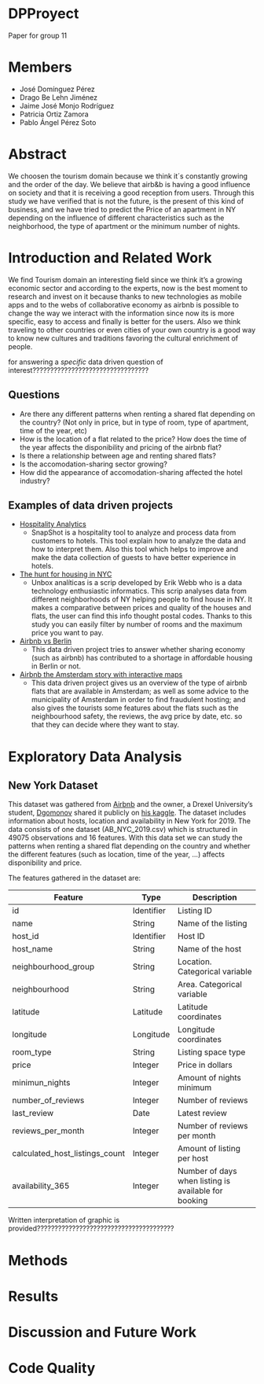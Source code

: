 # DPProyect
Paper for group 11

# Members
- José Domínguez Pérez
- Drago Be Lehn Jiménez
- Jaime José Monjo Rodríguez
- Patricia Ortiz Zamora
- Pablo Ángel Pérez Soto

# Abstract
We choosen the tourism domain because we think it´s constantly growing and the order of the day.
We believe that airb&b is having a good influence on society and that it is receiving a good reception from users. Through this study we have verified that is not the future, is the present of this kind of business, and we have tried to predict the Price of an apartment in NY depending on the influence of different characteristics such as the neighborhood, the type of apartment or the minimum number of nights.

# Introduction and Related Work
We find Tourism domain  an interesting field since we think it’s a growing economic sector and according to the experts, now is the best moment to research and invest on it because thanks to new technologies as mobile apps and to the webs of collaborative economy as airbnb is possible to change the way we interact with the information since now its is more specific, easy to access and finally  is better for the users.
Also we think traveling to other countries or even cities of your own country is a good way to know new cultures and traditions favoring the cultural enrichment of people.

for answering a _specific_ data driven question of interest?????????????????????????????????

## Questions
- Are there any different patterns when renting a shared flat depending on the country? (Not only in price, but in type of room, type of apartment, time of the year, etc)
- How is the location of a flat related to the price? How does the time of the year affects the disponibility and pricing of the airbnb flat?
- Is there a relationship between age and renting shared flats?
- Is the accomodation-sharing sector growing?
- How did the appearance of accomodation-sharing affected the hotel industry?

## Examples of data driven projects
* [Hospitality Analytics](http://skiftx.com/wp-content/uploads/2016/12/Skift-SnapShot-Hospitality-Analytics-1.pdf)
    * SnapShot is a hospitality tool to analyze and process data from customers to hotels. This tool explain how to analyze the data and how to interpret them. Also this tool which helps to improve and make the data  collection of guests to have better experience in hotels.
* [The hunt for housing in NYC](https://unboxed-analytics.com/data-technology/the-hunt-for-housing-in-nyc-a-data-driven-approach/)
    * Unbox analíticas is a scrip developed by Erik Webb who is a data technology enthusiastic informatics. This scrip analyses data from different neighborhoods of NY helping people to find house in NY.  It makes a comparative between prices and quality of the houses and flats, the user can find this info thought postal codes.
Thanks to this study you can easily filter by number of rooms and the maximum price you want to pay.
* [Airbnb vs Berlin](http://airbnbvsberlin.com)
    * This data driven project tries to answer whether sharing economy (such as airbnb) has contributed to a shortage in affordable housing in Berlin or not.
* [Airbnb the Amsterdam story with interactive maps](https://www.kaggle.com/erikbruin/airbnb-the-amsterdam-story-with-interactive-maps)
    * This data driven project gives us an overview of the type of airbnb flats that are available in Amsterdam; as well as some advice to the municipality of Amsterdam in order to find fraudulent hosting; and also gives the tourists some features about the flats such as the neighbourhood safety, the reviews, the avg price by date, etc. so that they can decide where they want to stay.


# Exploratory Data Analysis
## New York Dataset
This dataset was gathered from [Airbnb](https://www.airbnb.com) and the owner, a Drexel University’s student, [Dgomonov](https://www.kaggle.com/dgomonov) shared it publicly on [his kaggle](https://www.kaggle.com/dgomonov/new-york-city-airbnb-open-data). The dataset includes information about hosts, location and availability in New York for 2019. 
The data consists of one dataset (AB_NYC_2019.csv) which is structured in 49075 observations and 16 features. With this data set we can  study the patterns when renting a shared flat depending on the country and whether the different features (such as location, time of the year, ...) affects disponibility and price.

The features gathered in the dataset are:

| Feature | Type | Description |
| ------- | ---- | ---------- |
| id | Identifier | Listing ID |
| name | String | Name of the listing |
| host_id | Identifier | Host ID |
| host_name | String | Name of the host |
| neighbourhood_group | String | Location. Categorical variable |
| neighbourhood | String | Area. Categorical variable |
| latitude | Latitude | Latitude coordinates |
| longitude | Longitude | Longitude coordinates |
| room_type | String | Listing space type |
| price | Integer | Price in dollars |
| minimun_nights | Integer | Amount of nights minimum |
| number_of_reviews | Integer | Number of reviews |
| last_review | Date | Latest review |
| reviews_per_month | Integer | Number of reviews per month |
| calculated_host_listings_count | Integer | Amount of listing per host |
| availability_365 | Integer | Number of days when listing is available for booking |

Written interpretation of graphic is provided???????????????????????????????????????

# Methods
# Results
# Discussion and Future Work
# Code Quality
